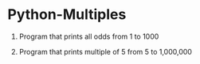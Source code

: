 # Python-Multiples

1. Program that prints all odds from 1 to 1000

2. Program that prints multiple of 5 from 5 to 1,000,000
